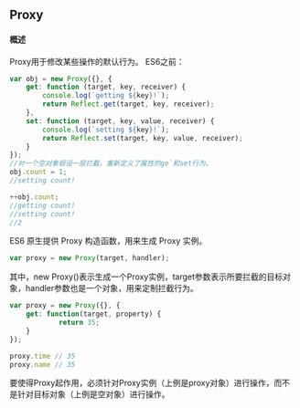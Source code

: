 ## Proxy
#### 概述
Proxy用于修改某些操作的默认行为。
ES6之前：
```js
var obj = new Proxy({}, {
	get: function (target, key, receiver) {
		console.log(`getting ${key}!`);
		return Reflect.get(target, key, receiver);
	},
	set: function (target, key, value, receiver) {
		console.log(`setting ${key}!`);
		return Reflect.set(target, key, value, receiver);
	}
});
//对一个空对象假设一层拦截，重新定义了属性的ge`和set行为。
obj.count = 1;
//setting count!

++obj.count;
//getting count!
//setting count!
//2
```

ES6 原生提供 Proxy 构造函数，用来生成 Proxy 实例。
```js
var proxy = new Proxy(target, handler);
```

其中，new Proxy()表示生成一个Proxy实例，target参数表示所要拦截的目标对象，handler参数也是一个对象，用来定制拦截行为。

```js
var proxy = new Proxy({}, {
	get: function(target, property) {
			return 35;
	}
});

proxy.time // 35
proxy.name // 35
```
        
要使得Proxy起作用，必须针对Proxy实例（上例是proxy对象）进行操作，而不是针对目标对象（上例是空对象）进行操作。
